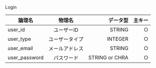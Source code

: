 Login

| 論理名 | 物理名 | データ型 | 主キー |
|---|:---:|---:|---:|
| user_id | ユーザーID | STRING | ○ |
| user_type | ユーザータイプ | INTEGER | ○ |
| user_email | メールアドレス | STRING | ○ |
| user_password | パスワード | STRING or CHRA | ○ |